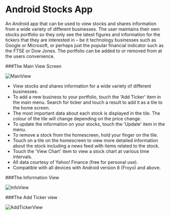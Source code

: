 # Android Stocks App

An Android app that can be used to view stocks and shares information from a wide variety of different businesses. The user maintains their own stocks portfolio so they only see the latest figures and information for the tickers that they are interested in – be it technology businesses such as Google or Microsoft, or perhaps just the popular financial indicator such as the FTSE or Dow Jones. The portfolio can be added to or removed from at the users convenience.

###The Main View Screen

![MainView](http://ryanharrison.co.uk/apps/stocks/stocks_main.jpg)

- View stocks and shares information for a wide variety of different businesses.
- To add a new business to your portfolio, touch the 'Add Ticker' item in the main menu. Search for ticker and touch a result to add it as a tile to the home screen.
- The most important data about each stock is displayed in the tile. The colour of the tile will change depending on the price change.
- To update the information on your stocks, touch the 'Update' item in the menu.
- To remove a stock from the homescreen, hold your finger on the tile.
- Touch on a tile on the homescreen to view more detailed information about the stock including a news feed with items related to the stock.
- Touch the 'View Chart' item to view a stock chart at various time intervals.
- All data courtesy of Yahoo! Finance (free for personal use).
- Compatible with all devices with Android version 8 (Froyo) and above.

###The Information View

![InfoView](http://ryanharrison.co.uk/apps/stocks/stocks_info.jpg)

###The Add Ticker view

![AddTickerView](http://ryanharrison.co.uk/apps/stocks/stocks_add.jpg)



